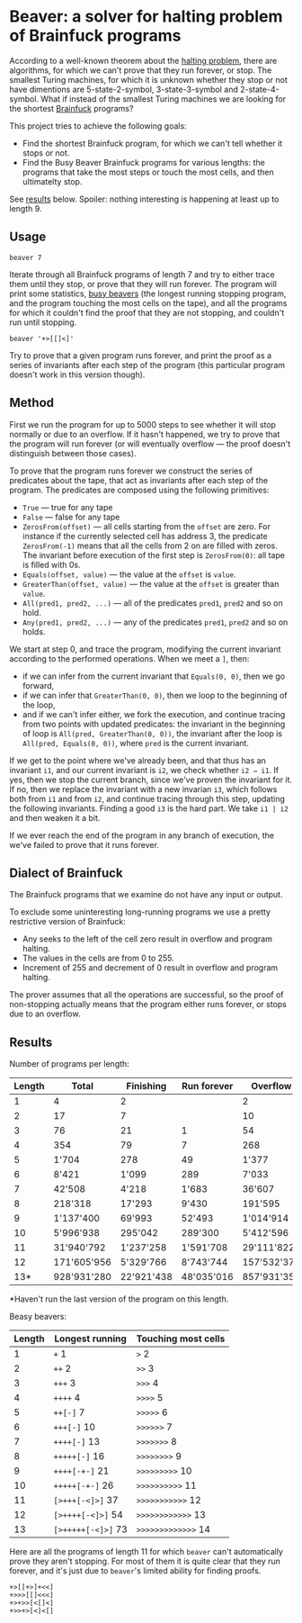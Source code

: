 # Beaver: a solver for halting problem of Brainfuck programs

According to a well-known theorem about the [halting problem](https://en.wikipedia.org/wiki/Halting_problem), there are algorithms, for which we can't prove that they run forever, or stop. The smallest Turing machines, for which it is unknown whether they stop or not have dimentions are 5-state-2-symbol, 3-state-3-symbol and 2-state-4-symbol. What if instead of the smallest Turing machines we are looking for the shortest [Brainfuck](https://en.wikipedia.org/wiki/Brainfuck) programs?

This project tries to achieve the following goals:

* Find the shortest Brainfuck program, for which we can't tell whether it stops or not.
* Find the Busy Beaver Brainfuck programs for various lengths: the programs that take the most steps or touch the most cells, and then ultimatelty stop.

See [results](#results) below. Spoiler: nothing interesting is happening at least up to length 9.

## Usage

    beaver 7

Iterate through all Brainfuck programs of length 7 and try to either trace them until they stop, or prove that they will run forever. The program will print some statistics, [busy beavers](https://en.wikipedia.org/wiki/Busy_beaver) (the longest running stopping program, and the program touching the most cells on the tape), and all the programs for which it couldn't find the proof that they are not stopping, and couldn't run until stopping.

    beaver '+>[[]<]'

Try to prove that a given program runs forever, and print the proof as a series of invariants after each step of the program (this particular program doesn't work in this version though).

## Method

First we run the program for up to 5000 steps to see whether it will stop normally or due to an overflow. If it hasn't happened, we try to prove that the program will run forever (or will eventually overflow — the proof doesn't distinguish between those cases).

To prove that the program runs forever we construct the series of predicates about the tape, that act as invariants after each step of the program. The predicates are composed using the following primitives:

* `True` — true for any tape
* `False` — false for any tape
* `ZerosFrom(offset)` — all cells starting from the `offset` are zero. For instance if the currently selected cell has address 3, the predicate `ZerosFrom(-1)` means that all the cells from 2 on are filled with zeros. The invariant before execution of the first step is `ZerosFrom(0)`: all tape is filled with 0s.
* `Equals(offset, value)` — the value at the `offset` is `value`.
* `GreaterThan(offset, value)` — the value at the `offset` is greater than `value`.
* `All(pred1, pred2, ...)` — all of the predicates `pred1`, `pred2` and so on hold.
* `Any(pred1, pred2, ...)` — any of the predicates `pred1`, `pred2` and so on holds.

We start at step 0, and trace the program, modifying the current invariant according to the performed operations. When we meet a `]`, then:
- if we can infer from the current invariant that `Equals(0, 0)`, then we go forward,
- if we can infer that `GreaterThan(0, 0)`, then we loop to the beginning of the loop,
- and if we can't infer either, we fork the execution, and continue tracing from two points with updated predicates: the invariant in the beginning of loop is `All(pred, GreaterThan(0, 0))`, the invariant after the loop is `All(pred, Equals(0, 0))`, where `pred` is the current invariant.

If we get to the point where we've already been, and that thus has an invariant `i1`, and our current invariant is `i2`, we check whether `i2 ⇒ i1`. If yes, then we stop the current branch, since we've proven the invariant for it. If no, then we replace the invariant with a new invarian `i3`, which follows both from `i1` and from `i2`, and continue tracing through this step, updating the following invariants. Finding a good `i3` is the hard part. We take `i1 | i2` and then weaken it a bit.

If we ever reach the end of the program in any branch of execution, the we've failed to prove that it runs forever.

## Dialect of Brainfuck

The Brainfuck programs that we examine do not have any input or output.

To exclude some uninteresting long-running programs we use a pretty restrictive version of Brainfuck:

* Any seeks to the left of the cell zero result in overflow and program halting.
* The values in the cells are from 0 to 255.
* Increment of 255 and decrement of 0 result in overflow and program halting.

The prover assumes that all the operations are successful, so the proof of non-stopping actually means that the program either runs forever, or stops due to an overflow. 

## Results

Number of programs per length:

| Length | Total       | Finishing  | Run forever | Overflow    | Unknown   |
| ------ | ----------- | ---------- | ----------- | ----------- | --------- |
| 1      | 4           | 2          |             | 2           |           |
| 2      | 17          | 7          |             | 10          |           |
| 3      | 76          | 21         | 1           | 54          |           |
| 4      | 354         | 79         | 7           | 268         |           |
| 5      | 1'704       | 278        | 49          | 1'377       |           |
| 6      | 8'421       | 1'099      | 289         | 7'033       |           |
| 7      | 42'508      | 4'218      | 1'683       | 36'607      |           |
| 8      | 218'318     | 17'293     | 9'430       | 191'595     |           |
| 9      | 1'137'400   | 69'993     | 52'493      | 1'014'914   |           |
| 10     | 5'996'938   | 295'042    | 289'300     | 5'412'596   |           |
| 11     | 31'940'792  | 1'237'258  | 1'591'708   | 29'111'822  | 4         |
| 12     | 171'605'956 | 5'329'766  | 8'743'744   | 157'532'378 | 68        |
| 13*    | 928'931'280 | 22'921'438 | 48'035'016  | 857'931'352 | 43'474    |

*Haven't run the last version of the program on this length.

Beasy beavers:

| Length | Longest running    | Touching most cells |
| ------ | ------------------ | ------------------- |
| 1      | `+` 1              | `>` 2               |
| 2      | `++` 2             | `>>` 3              |
| 3      | `+++` 3            | `>>>` 4             |
| 4      | `++++` 4           | `>>>>` 5            |
| 5      | `++[-]` 7          | `>>>>>` 6           |
| 6      | `+++[-]` 10        | `>>>>>>` 7          |
| 7      | `++++[-]` 13       | `>>>>>>>` 8         |
| 8      | `+++++[-]` 16      | `>>>>>>>>` 9        |
| 9      | `++++[-+-]` 21     | `>>>>>>>>>` 10      |
| 10     | `+++++[-+-]` 26    | `>>>>>>>>>>` 11     |
| 11     | `[>+++[-<]>]` 37   | `>>>>>>>>>>>` 12    |
| 12     | `[>++++[-<]>]` 54  | `>>>>>>>>>>>>` 13   |
| 13     | `[>+++++[-<]>]` 73 | `>>>>>>>>>>>>>` 14  |

Here are all the programs of length 11 for which `beaver` can't automatically prove they aren't stopping. For most of them it is quite clear that they run forever, and it's just due to `beaver`'s limited ability for finding proofs. 
    
    +>[[+>]+<<]
    +>>>[[]<<<]
    +>+>>[<[]<]
    +>>+>[<]<[]